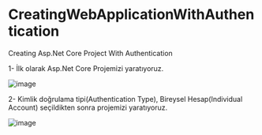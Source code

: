 # CreatingWebApplicationWithAuthentication
Creating Asp.Net Core Project With Authentication

1- İlk olarak Asp.Net Core Projemizi yaratıyoruz.

![image](https://user-images.githubusercontent.com/82088135/197613700-76b71140-8390-44ee-a509-dd211da00362.png)

2- Kimlik doğrulama tipi(Authentication Type), Bireysel Hesap(Individual Account) seçildikten sonra projemizi yaratıyoruz.

![image](https://user-images.githubusercontent.com/82088135/197614165-c9572e12-3d2a-4a91-b637-2197fab9a59e.png)

